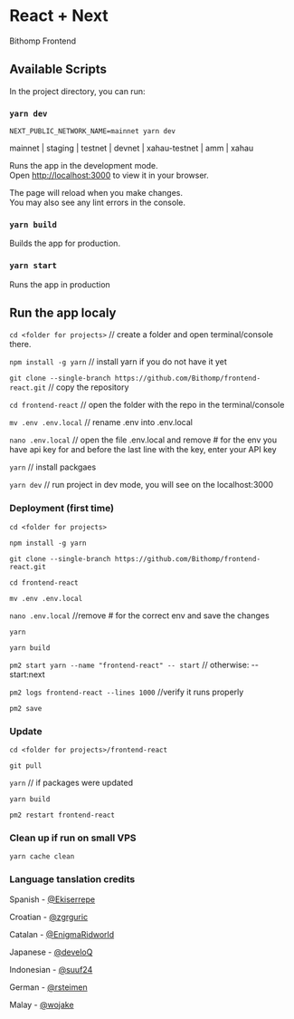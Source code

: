 # React + Next

Bithomp Frontend

## Available Scripts

In the project directory, you can run:

### `yarn dev`

`NEXT_PUBLIC_NETWORK_NAME=mainnet yarn dev`

mainnet | staging | testnet | devnet | xahau-testnet | amm | xahau

Runs the app in the development mode.\
Open [http://localhost:3000](http://localhost:3000) to view it in your browser.

The page will reload when you make changes.\
You may also see any lint errors in the console.

### `yarn build`

Builds the app for production.

### `yarn start`

Runs the app in production

## Run the app localy

`cd <folder for projects>` // create a folder and open terminal/console there.

`npm install -g yarn` // install yarn if you do not have it yet

`git clone --single-branch https://github.com/Bithomp/frontend-react.git` // copy the repository

`cd frontend-react` // open the folder with the repo in the terminal/console

`mv .env .env.local` // rename .env into .env.local

`nano .env.local` // open the file .env.local and remove # for the env you have api key for and before the last line with the key, enter your API key

`yarn` // install packgaes

`yarn dev` // run project in dev mode, you will see on the localhost:3000 

### Deployment (first time)

`cd <folder for projects>`

`npm install -g yarn`

`git clone --single-branch https://github.com/Bithomp/frontend-react.git`

`cd frontend-react`

`mv .env .env.local`

`nano .env.local` //remove # for the correct env and save the changes

`yarn`

`yarn build`

`pm2 start yarn --name "frontend-react" -- start` // otherwise: -- start:next

`pm2 logs frontend-react --lines 1000` //verify it runs properly

`pm2 save`

### Update

`cd <folder for projects>/frontend-react`

`git pull`

`yarn` // if packages were updated

`yarn build`

`pm2 restart frontend-react`

### Clean up if run on small VPS

`yarn cache clean`

### Language tanslation credits

Spanish -  [@Ekiserrepe](https://github.com/Ekiserrepe)

Croatian - [@zgrguric](https://github.com/zgrguric)

Catalan - [@EnigmaRidworld](https://github.com/EnigmaRidworld)

Japanese - [@develoQ](https://github.com/develoQ)

Indonesian - [@suuf24](https://github.com/suuf24)

German - [@rsteimen](https://github.com/rsteimen)

Malay - [@wojake](https://github.com/wojake)
